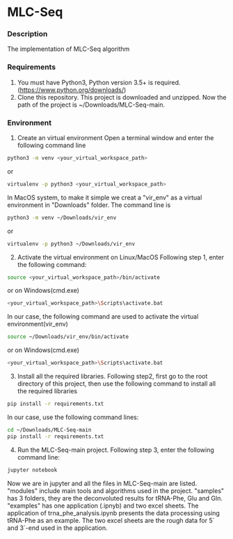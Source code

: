 # MLC-Seq

### Description
The implementation of MLC-Seq algorithm


### Requirements
1. You must have Python3, Python version 3.5+ is required. (https://www.python.org/downloads/)
2. Clone this repository. This project is downloaded and unzipped. Now the path of the project is ~/Downloads/MLC-Seq-main.
### Environment

1. Create an virtual environment
   Open a terminal window and enter the following command line
```Bash
python3 -m venv <your_virtual_workspace_path>
```
or
```Bash
virtualenv -p python3 <your_virtual_workspace_path>
```
   In MacOS system, to make it simple we creat a "vir_env" as a virtual environment in "Downloads" folder. The command line is
```Bash
python3 -m venv ~/Downloads/vir_env
```
or
```Bash
virtualenv -p python3 ~/Downloads/vir_env
```  
2. Activate the virtual environment on Linux/MacOS
   Following step 1, enter the following command:
```Bash
source <your_virtual_workspace_path>/bin/activate
```
or on Windows(cmd.exe)
```Bash
<your_virtual_workspace_path>\Scripts\activate.bat
```
   In our case, the following command are used to activate the virtual environment(vir_env)
```Bash
source ~/Downloads/vir_env/bin/activate
```
or on Windows(cmd.exe)
```Bash
<your_virtual_workspace_path>\Scripts\activate.bat    
```

3. Install all the required libraries.
   Following step2, first go to the root directory of this project, then use the following command to install all the required libraries
```Bash
pip install -r requirements.txt
```
   In our case, use the following command lines:
```Bash
cd ~/Downloads/MLC-Seq-main
pip install -r requirements.txt
```

4. Run the MLC-Seq-main project.
   Following step 3, enter the following command line:
```Bash
jupyter notebook
```
Now we are in jupyter and all the files in MLC-Seq-main are listed.
"modules" include main tools and algorithms used in the project.
"samples" has 3 folders, they are the deconvoluted results for tRNA-Phe, Glu and Gln.
"examples" has one application (.ipnyb) and two excel sheets. The application of trna_phe_analysis.ipynb presents the data processing using tRNA-Phe as an example. The two excel sheets are the rough data for 5´ and 3´-end used in the application.

